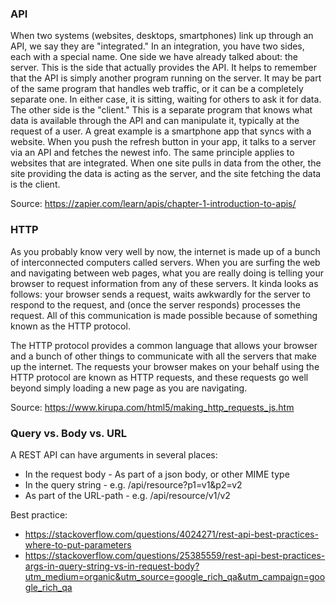### API
When two systems (websites, desktops, smartphones) link up through an API, we say they are "integrated." In an integration, you have two sides, each with a special name. One side we have already talked about: the server. This is the side that actually provides the API. It helps to remember that the API is simply another program running on the server. It may be part of the same program that handles web traffic, or it can be a completely separate one. In either case, it is sitting, waiting for others to ask it for data. The other side is the "client." This is a separate program that knows what data is available through the API and can manipulate it, typically at the request of a user. A great example is a smartphone app that syncs with a website. When you push the refresh button in your app, it talks to a server via an API and fetches the newest info. The same principle applies to websites that are integrated. When one site pulls in data from the other, the site providing the data is acting as the server, and the site fetching the data is the client.

 Source: https://zapier.com/learn/apis/chapter-1-introduction-to-apis/


### HTTP
As you probably know very well by now, the internet is made up of a bunch of interconnected computers called servers. When you are surfing the web and navigating between web pages, what you are really doing is telling your browser to request information from any of these servers. It kinda looks as follows: your browser sends a request, waits awkwardly for the server to respond to the request, and (once the server responds) processes the request. All of this communication is made possible because of something known as the HTTP protocol.

The HTTP protocol provides a common language that allows your browser and a bunch of other things to communicate with all the servers that make up the internet. The requests your browser makes on your behalf using the HTTP protocol are known as HTTP requests, and these requests go well beyond simply loading a new page as you are navigating.

Source: https://www.kirupa.com/html5/making_http_requests_js.htm

### Query vs. Body vs. URL
A REST API can have arguments in several places:
- In the request body - As part of a json body, or other MIME type
- In the query string - e.g. /api/resource?p1=v1&p2=v2
- As part of the URL-path - e.g. /api/resource/v1/v2

Best practice:
- https://stackoverflow.com/questions/4024271/rest-api-best-practices-where-to-put-parameters
- https://stackoverflow.com/questions/25385559/rest-api-best-practices-args-in-query-string-vs-in-request-body?utm_medium=organic&utm_source=google_rich_qa&utm_campaign=google_rich_qa
